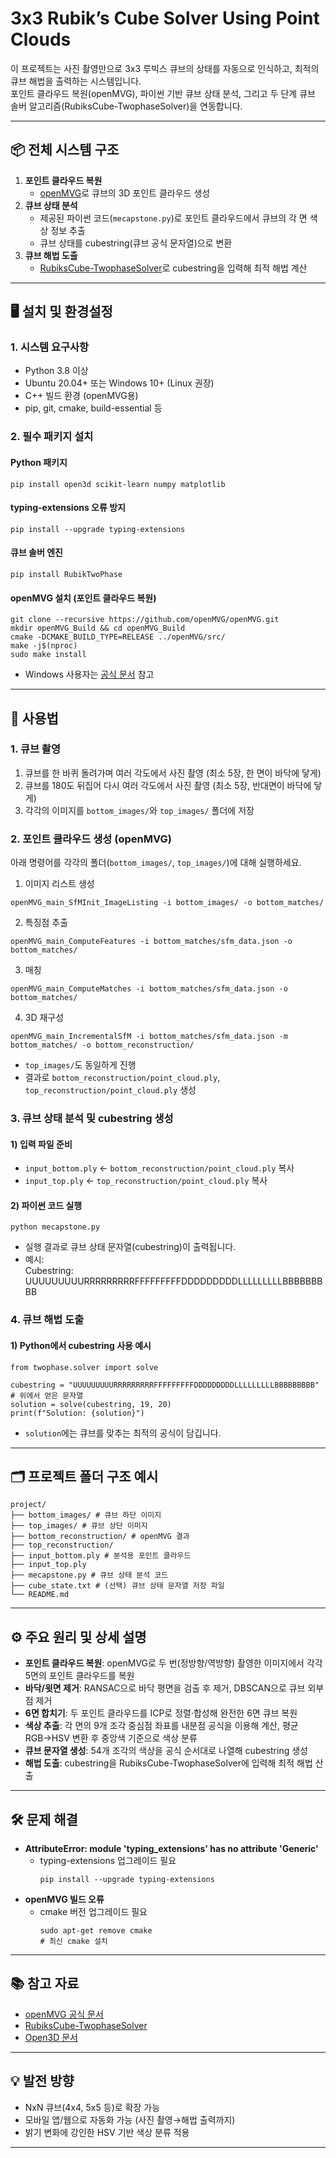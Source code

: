 # 3x3 Rubik’s Cube Solver Using Point Clouds

이 프로젝트는 사진 촬영만으로 3x3 루빅스 큐브의 상태를 자동으로 인식하고, 최적의 큐브 해법을 출력하는 시스템입니다.  
포인트 클라우드 복원(openMVG), 파이썬 기반 큐브 상태 분석, 그리고 두 단계 큐브 솔버 알고리즘(RubiksCube-TwophaseSolver)을 연동합니다.

---

## 📦 전체 시스템 구조

1. **포인트 클라우드 복원**  
   - [openMVG](https://github.com/openMVG/openMVG)로 큐브의 3D 포인트 클라우드 생성  
2. **큐브 상태 분석**  
   - 제공된 파이썬 코드(`mecapstone.py`)로 포인트 클라우드에서 큐브의 각 면 색상 정보 추출  
   - 큐브 상태를 cubestring(큐브 공식 문자열)으로 변환  
3. **큐브 해법 도출**  
   - [RubiksCube-TwophaseSolver](https://github.com/hkociemba/RubiksCube-TwophaseSolver)로 cubestring을 입력해 최적 해법 계산

---

## 🖥️ 설치 및 환경설정

### 1. 시스템 요구사항

- Python 3.8 이상
- Ubuntu 20.04+ 또는 Windows 10+ (Linux 권장)
- C++ 빌드 환경 (openMVG용)
- pip, git, cmake, build-essential 등

### 2. 필수 패키지 설치

#### Python 패키지
```pip install open3d scikit-learn numpy matplotlib```



#### typing-extensions 오류 방지
```pip install --upgrade typing-extensions```



#### 큐브 솔버 엔진
```pip install RubikTwoPhase```



#### openMVG 설치 (포인트 클라우드 복원)
```
git clone --recursive https://github.com/openMVG/openMVG.git
mkdir openMVG_Build && cd openMVG_Build
cmake -DCMAKE_BUILD_TYPE=RELEASE ../openMVG/src/
make -j$(nproc)
sudo make install
```


- Windows 사용자는 [공식 문서](https://openmvg.readthedocs.io/en/latest/BUILD/) 참고

---

## 📸 사용법

### 1. 큐브 촬영

1. 큐브를 한 바퀴 돌려가며 여러 각도에서 사진 촬영 (최소 5장, 한 면이 바닥에 닿게)
2. 큐브를 180도 뒤집어 다시 여러 각도에서 사진 촬영 (최소 5장, 반대면이 바닥에 닿게)
3. 각각의 이미지를 `bottom_images/`와 `top_images/` 폴더에 저장

### 2. 포인트 클라우드 생성 (openMVG)

아래 명령어를 각각의 폴더(`bottom_images/`, `top_images/`)에 대해 실행하세요.

1. 이미지 리스트 생성

```openMVG_main_SfMInit_ImageListing -i bottom_images/ -o bottom_matches/```

2. 특징점 추출

```openMVG_main_ComputeFeatures -i bottom_matches/sfm_data.json -o bottom_matches/```

3. 매칭

```openMVG_main_ComputeMatches -i bottom_matches/sfm_data.json -o bottom_matches/```

4. 3D 재구성

```openMVG_main_IncrementalSfM -i bottom_matches/sfm_data.json -m bottom_matches/ -o bottom_reconstruction/```



- `top_images/`도 동일하게 진행
- 결과로 `bottom_reconstruction/point_cloud.ply`, `top_reconstruction/point_cloud.ply` 생성

### 3. 큐브 상태 분석 및 cubestring 생성

#### 1) 입력 파일 준비
- `input_bottom.ply` ← `bottom_reconstruction/point_cloud.ply` 복사
- `input_top.ply` ← `top_reconstruction/point_cloud.ply` 복사

#### 2) 파이썬 코드 실행
```python mecapstone.py```

- 실행 결과로 큐브 상태 문자열(cubestring)이 출력됩니다.
- 예시:  
Cubestring: UUUUUUUUURRRRRRRRRFFFFFFFFFDDDDDDDDDLLLLLLLLLBBBBBBBBB


### 4. 큐브 해법 도출

#### 1) Python에서 cubestring 사용 예시
```
from twophase.solver import solve

cubestring = "UUUUUUUUURRRRRRRRRFFFFFFFFFDDDDDDDDDLLLLLLLLLBBBBBBBBB" # 위에서 얻은 문자열
solution = solve(cubestring, 19, 20)
print(f"Solution: {solution}")
```


- `solution`에는 큐브를 맞추는 최적의 공식이 담깁니다.

---

## 🗂️ 프로젝트 폴더 구조 예시
```
project/
├── bottom_images/ # 큐브 하단 이미지
├── top_images/ # 큐브 상단 이미지
├── bottom_reconstruction/ # openMVG 결과
├── top_reconstruction/
├── input_bottom.ply # 분석용 포인트 클라우드
├── input_top.ply
├── mecapstone.py # 큐브 상태 분석 코드
├── cube_state.txt # (선택) 큐브 상태 문자열 저장 파일
└── README.md
```
---

## ⚙️ 주요 원리 및 상세 설명

- **포인트 클라우드 복원**: openMVG로 두 번(정방향/역방향) 촬영한 이미지에서 각각 5면의 포인트 클라우드를 복원
- **바닥/윗면 제거**: RANSAC으로 바닥 평면을 검출 후 제거, DBSCAN으로 큐브 외부 점 제거
- **6면 합치기**: 두 포인트 클라우드를 ICP로 정렬·합성해 완전한 6면 큐브 복원
- **색상 추출**: 각 면의 9개 조각 중심점 좌표를 내분점 공식을 이용해 계산, 평균 RGB→HSV 변환 후 중앙색 기준으로 색상 분류
- **큐브 문자열 생성**: 54개 조각의 색상을 공식 순서대로 나열해 cubestring 생성
- **해법 도출**: cubestring을 RubiksCube-TwophaseSolver에 입력해 최적 해법 산출

---

## 🛠️ 문제 해결

- **AttributeError: module 'typing_extensions' has no attribute 'Generic'**
    - typing-extensions 업그레이드 필요  
      ```
      pip install --upgrade typing-extensions
      ```
- **openMVG 빌드 오류**
    - cmake 버전 업그레이드 필요  
      ```
      sudo apt-get remove cmake
      # 최신 cmake 설치
      ```

---

## 📚 참고 자료

- [openMVG 공식 문서](https://openmvg.readthedocs.io/)
- [RubiksCube-TwophaseSolver](https://github.com/hkociemba/RubiksCube-TwophaseSolver)
- [Open3D 문서](http://www.open3d.org/docs/release/)

---

## 💡 발전 방향

- NxN 큐브(4x4, 5x5 등)로 확장 가능
- 모바일 앱/웹으로 자동화 가능 (사진 촬영→해법 출력까지)
- 밝기 변화에 강인한 HSV 기반 색상 분류 적용

---


